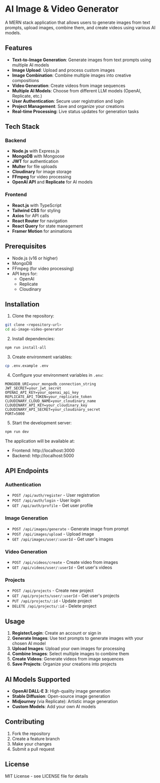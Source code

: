 # AI Image & Video Generator

A MERN stack application that allows users to generate images from text prompts, upload images, combine them, and create videos using various AI models.

## Features

- **Text-to-Image Generation**: Generate images from text prompts using multiple AI models
- **Image Upload**: Upload and process custom images
- **Image Combination**: Combine multiple images into creative compositions
- **Video Generation**: Create videos from image sequences
- **Multiple AI Models**: Choose from different LLM models (OpenAI, Replicate, etc.)
- **User Authentication**: Secure user registration and login
- **Project Management**: Save and organize your creations
- **Real-time Processing**: Live status updates for generation tasks

## Tech Stack

### Backend
- **Node.js** with Express.js
- **MongoDB** with Mongoose
- **JWT** for authentication
- **Multer** for file uploads
- **Cloudinary** for image storage
- **FFmpeg** for video processing
- **OpenAI API** and **Replicate** for AI models

### Frontend
- **React.js** with TypeScript
- **Tailwind CSS** for styling
- **Axios** for API calls
- **React Router** for navigation
- **React Query** for state management
- **Framer Motion** for animations

## Prerequisites

- Node.js (v16 or higher)
- MongoDB
- FFmpeg (for video processing)
- API keys for:
  - OpenAI
  - Replicate
  - Cloudinary

## Installation

1. Clone the repository:
```bash
git clone <repository-url>
cd ai-image-video-generator
```

2. Install dependencies:
```bash
npm run install-all
```

3. Create environment variables:
```bash
cp .env.example .env
```

4. Configure your environment variables in `.env`:
```env
MONGODB_URI=your_mongodb_connection_string
JWT_SECRET=your_jwt_secret
OPENAI_API_KEY=your_openai_api_key
REPLICATE_API_TOKEN=your_replicate_token
CLOUDINARY_CLOUD_NAME=your_cloudinary_name
CLOUDINARY_API_KEY=your_cloudinary_key
CLOUDINARY_API_SECRET=your_cloudinary_secret
PORT=5000
```

5. Start the development server:
```bash
npm run dev
```

The application will be available at:
- Frontend: http://localhost:3000
- Backend: http://localhost:5000

## API Endpoints

### Authentication
- `POST /api/auth/register` - User registration
- `POST /api/auth/login` - User login
- `GET /api/auth/profile` - Get user profile

### Image Generation
- `POST /api/images/generate` - Generate image from prompt
- `POST /api/images/upload` - Upload image
- `GET /api/images/user/:userId` - Get user's images

### Video Generation
- `POST /api/videos/create` - Create video from images
- `GET /api/videos/user/:userId` - Get user's videos

### Projects
- `POST /api/projects` - Create new project
- `GET /api/projects/user/:userId` - Get user's projects
- `PUT /api/projects/:id` - Update project
- `DELETE /api/projects/:id` - Delete project

## Usage

1. **Register/Login**: Create an account or sign in
2. **Generate Images**: Use text prompts to generate images with your chosen AI model
3. **Upload Images**: Upload your own images for processing
4. **Combine Images**: Select multiple images to combine them
5. **Create Videos**: Generate videos from image sequences
6. **Save Projects**: Organize your creations into projects

## AI Models Supported

- **OpenAI DALL-E 3**: High-quality image generation
- **Stable Diffusion**: Open-source image generation
- **Midjourney** (via Replicate): Artistic image generation
- **Custom Models**: Add your own AI models

## Contributing

1. Fork the repository
2. Create a feature branch
3. Make your changes
4. Submit a pull request

## License

MIT License - see LICENSE file for details 